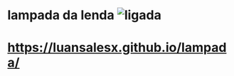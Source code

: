 # lampada da lenda  ![ligada](https://github.com/LuanSalesx/lampada/assets/165568493/fff6e00e-dbde-4f90-bcee-790333629f5a)

# https://luansalesx.github.io/lampada/
